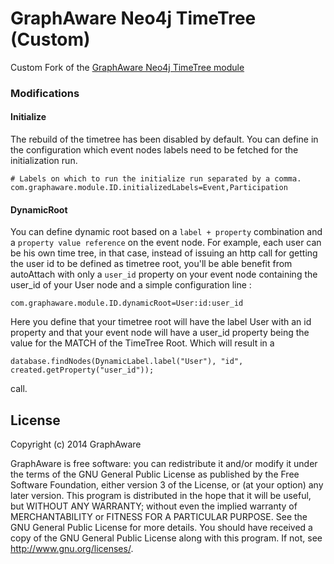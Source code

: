 GraphAware Neo4j TimeTree (Custom)
==================================

Custom Fork of the [GraphAware Neo4j TimeTree module](https://github.com/graphaware/neo4j-timetree)


### Modifications

#### Initialize

The rebuild of the timetree has been disabled by default. You can define in the configuration which event nodes labels need to be
fetched for the initialization run.

```
# Labels on which to run the initialize run separated by a comma.
com.graphaware.module.ID.initializedLabels=Event,Participation
```

#### DynamicRoot

You can define dynamic root based on a `label + property` combination and a `property value reference` on the event node.
For example, each user can be his own time tree, in that case, instead of issuing an http call for getting the user id to be
defined as timetree root, you'll be able benefit from autoAttach with only a `user_id` property on your event node containing the
user_id of your User node and a simple configuration line :

```
com.graphaware.module.ID.dynamicRoot=User:id:user_id
```

Here you define that your timetree root will have the label User with an id property and that your event node will have
a user_id property being the value for the MATCH of the TimeTree Root. Which will result in a

```
database.findNodes(DynamicLabel.label("User"), "id", created.getProperty("user_id"));
```

call.



License
-------

Copyright (c) 2014 GraphAware

GraphAware is free software: you can redistribute it and/or modify it under the terms of the GNU General Public License
as published by the Free Software Foundation, either version 3 of the License, or (at your option) any later version.
This program is distributed in the hope that it will be useful, but WITHOUT ANY WARRANTY; without even the implied
warranty of MERCHANTABILITY or FITNESS FOR A PARTICULAR PURPOSE. See the GNU General Public License for more details.
You should have received a copy of the GNU General Public License along with this program.
If not, see <http://www.gnu.org/licenses/>.
